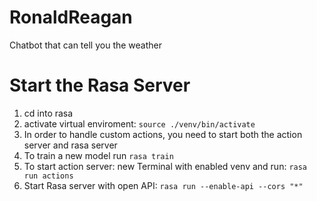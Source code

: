 # RonaldReagan

Chatbot that can tell you the weather

# Start the Rasa Server

1. cd into rasa
2. activate virtual enviroment: `source ./venv/bin/activate`
3. In order to handle custom actions, you need to start both the action server and rasa server
4. To train a new model run `rasa train`
5. To start action server: new Terminal with enabled venv and run: `rasa run actions`
6. Start Rasa server with open API: `rasa run --enable-api --cors "*"`

